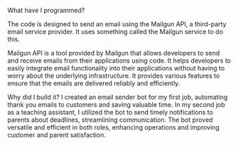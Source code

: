 What have I programmed?

The code is designed to send an email using the Mailgun API, a third-party email service provider. It uses something called the Mailgun service to do this.

Mailgun API is a tool provided by Mailgun that allows developers to send and receive emails from their applications using code. It helps developers to easily integrate email functionality into their applications without having to worry about the underlying infrastructure. It provides various features to ensure that the emails are delivered reliably and efficiently.


Why did I build it?
I created an email sender bot for my first job, automating thank you emails to customers and saving valuable time. In my second job as a teaching assistant, I utilized the bot to send timely notifications to parents about deadlines, streamlining communication. The bot proved versatile and efficient in both roles, enhancing operations and improving customer and parent satisfaction.
